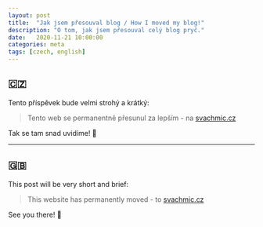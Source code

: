 ```yaml
---
layout: post
title:  "Jak jsem přesouval blog / How I moved my blog!"
description: "O tom, jak jsem přesouval celý blog pryč."
date:   2020-11-21 10:00:00
categories: meta
tags: [czech, english]
---
```


## 🇨🇿 
Tento příspěvek bude velmi strohý a krátký:

> Tento web se permanentně přesunul za lepším - na [svachmic.cz](https://www.svachmic.cz)

Tak se tam snad uvidíme! 👋

---

## 🇬🇧  
This post will be very short and brief:

> This website has permanently moved - to [svachmic.cz](https://www.svachmic.cz)

See you there! 👋